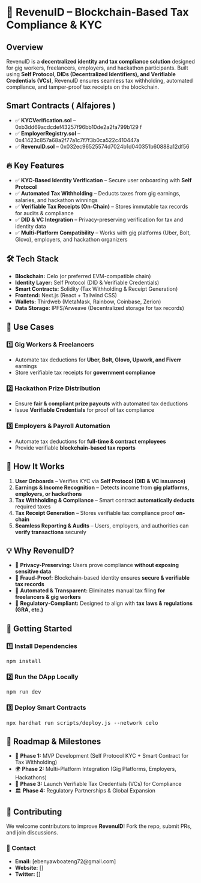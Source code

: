 <h1>🚀 RevenuID – Blockchain-Based Tax Compliance & KYC</h1>

<h2>Overview</h2>
<p>RevenuID is a <strong>decentralized identity and tax compliance solution</strong> designed for gig workers, freelancers, employers, and hackathon participants. Built using <strong>Self Protocol, DIDs (Decentralized Identifiers), and Verifiable Credentials (VCs)</strong>, RevenuID ensures seamless tax withholding, automated compliance, and tamper-proof tax receipts on the blockchain.</p>

<h2> Smart Contracts ( Alfajores ) </h2>
<ul>
    <li>✅ <strong>KYCVerification.sol</strong> – 0xb3dd69acdcdef43257f96bb10de2a2fa799b129 f</strong></li>
    <li>✅ <strong>EmployerRegistry.sol</strong> – 0x41423c857a68a2f77a1c7f7f3b0ca522c410447a </li>
    <li>✅ <strong>RevenuID.sol</strong> – 0x032ec96525574d7024b1d040351b60888a12df56 </li>

</ul>
<h2>🔥 Key Features</h2>
<ul>
    <li>✅ <strong>KYC-Based Identity Verification</strong> – Secure user onboarding with <strong>Self Protocol</strong></li>
    <li>✅ <strong>Automated Tax Withholding</strong> – Deducts taxes from gig earnings, salaries, and hackathon winnings</li>
    <li>✅ <strong>Verifiable Tax Receipts (On-Chain)</strong> – Stores immutable tax records for audits & compliance</li>
    <li>✅ <strong>DID & VC Integration</strong> – Privacy-preserving verification for tax and identity data</li>
    <li>✅ <strong>Multi-Platform Compatibility</strong> – Works with gig platforms (Uber, Bolt, Glovo), employers, and hackathon organizers</li>
</ul>

<h2>🛠️ Tech Stack</h2>
<ul>
    <li><strong>Blockchain:</strong> Celo (or preferred EVM-compatible chain)</li>
    <li><strong>Identity Layer:</strong> Self Protocol (DID & Verifiable Credentials)</li>
    <li><strong>Smart Contracts:</strong> Solidity (Tax Withholding & Receipt Generation)</li>
    <li><strong>Frontend:</strong> Next.js (React + Tailwind CSS)</li>
    <li><strong>Wallets:</strong> Thirdweb (MetaMask, Rainbow, Coinbase, Zerion)</li>
    <li><strong>Data Storage:</strong> IPFS/Arweave (Decentralized storage for tax records)</li>
</ul>

<h2>🎯 Use Cases</h2>

<h3>1️⃣ Gig Workers & Freelancers</h3>
<ul>
    <li>Automate tax deductions for <strong>Uber, Bolt, Glovo, Upwork, and Fiverr</strong> earnings</li>
    <li>Store verifiable tax receipts for <strong>government compliance</strong></li>
</ul>

<h3>2️⃣ Hackathon Prize Distribution</h3>
<ul>
    <li>Ensure <strong>fair & compliant prize payouts</strong> with automated tax deductions</li>
    <li>Issue <strong>Verifiable Credentials</strong> for proof of tax compliance</li>
</ul>

<h3>3️⃣ Employers & Payroll Automation</h3>
<ul>
    <li>Automate tax deductions for <strong>full-time & contract employees</strong></li>
    <li>Provide verifiable <strong>blockchain-based tax reports</strong></li>
</ul>

<h2>📌 How It Works</h2>
<ol>
    <li><strong>User Onboards</strong> – Verifies KYC via <strong>Self Protocol (DID & VC issuance)</strong></li>
    <li><strong>Earnings & Income Recognition</strong> – Detects income from <strong>gig platforms, employers, or hackathons</strong></li>
    <li><strong>Tax Withholding & Compliance</strong> – Smart contract <strong>automatically deducts</strong> required taxes</li>
    <li><strong>Tax Receipt Generation</strong> – Stores verifiable tax compliance proof <strong>on-chain</strong></li>
    <li><strong>Seamless Reporting & Audits</strong> – Users, employers, and authorities can <strong>verify transactions</strong> securely</li>
</ol>

<h2>💡 Why RevenuID?</h2>
<ul>
    <li>🔹 <strong>Privacy-Preserving:</strong> Users prove compliance <strong>without exposing sensitive data</strong></li>
    <li>🔹 <strong>Fraud-Proof:</strong> Blockchain-based identity ensures <strong>secure & verifiable tax records</strong></li>
    <li>🔹 <strong>Automated & Transparent:</strong> Eliminates manual tax filing <strong>for freelancers & gig workers</strong></li>
    <li>🔹 <strong>Regulatory-Compliant:</strong> Designed to align with <strong>tax laws & regulations (GRA, etc.)</strong></li>
</ul>

<h2>📌 Getting Started</h2>

<h3>1️⃣ Install Dependencies</h3>
<pre>
npm install
</pre>

<h3>2️⃣ Run the DApp Locally</h3>
<pre>
npm run dev
</pre>

<h3>3️⃣ Deploy Smart Contracts</h3>
<pre>
npx hardhat run scripts/deploy.js --network celo
</pre>

<h2>📅 Roadmap & Milestones</h2>
<ul>
    <li>🚀 <strong>Phase 1:</strong> MVP Development (Self Protocol KYC + Smart Contract for Tax Withholding)</li>
    <li>🌍 <strong>Phase 2:</strong> Multi-Platform Integration (Gig Platforms, Employers, Hackathons)</li>
    <li>🔗 <strong>Phase 3:</strong> Launch Verifiable Tax Credentials (VCs) for Compliance</li>
    <li>🏛️ <strong>Phase 4:</strong> Regulatory Partnerships & Global Expansion</li>
</ul>

<h2>🤝 Contributing</h2>
<p>We welcome contributors to improve <strong>RevenuID</strong>! Fork the repo, submit PRs, and join discussions.</p>

<h3>📩 Contact</h3>
<ul>
    <li><strong>Email:</strong> [ebenyawboateng72@gmail.com]</li>
    <li><strong>Website:</strong> []</li>
    <li><strong>Twitter:</strong> []</li>
</ul>

